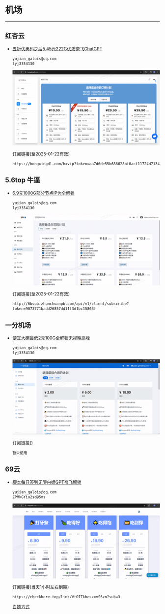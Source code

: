 # 机场

---

## 红杏云

- [五折优惠码之后5.45元222G优质奈飞ChatGPT](https://hongxingdl.com/web/#/dashboard)

  ```
  yujian_galois@qq.com
  lyj3354130
  ```

  <img src="https://raw.githubusercontent.com/GaloisLYJ/booknotes/refs/heads/master/%E4%BA%91%E6%9C%8D%E5%8A%A1%E5%99%A8%E4%B9%8B%E7%A7%91%E5%AD%A6%E4%B8%8A%E7%BD%91/file/hongxing.png" alt="优质IEPL专线" style="zoom:60%;" />

  订阅链接(至2025-01-22有效)

  ```
  https://hongxingdl.com/hxvip?token=aa7d6de55b686628bf0acf11724d7134
  ```

## 5.6top 牛逼

 - [6.9元1000G部分节点IP为全解锁](https://5.6bcloud.top/)

   ```
   yujian_galois@qq.com
   lyj3354130
   ```

   <img src="https://raw.githubusercontent.com/GaloisLYJ/booknotes/refs/heads/master/%E4%BA%91%E6%9C%8D%E5%8A%A1%E5%99%A8%E4%B9%8B%E7%A7%91%E5%AD%A6%E4%B8%8A%E7%BD%91/file/56top.png" alt="适合备用" style="zoom:60%;" />

   订阅链接(至2025-01-22有效)

   ```
   http://6bsub.zhunchuanpb.com/api/v1/client/subscribe?token=9073771badd26857dd11f3d1bc15803f
   ```

## 一分机场

 - [便宜大碗最低2元100G全解锁无视晚高峰](https://xn--4gqx1hgtfdmt.com/#/plan)

   ```
   yujian_galois@qq.com
   lyj3354130
   ```

   <img src="https://raw.githubusercontent.com/GaloisLYJ/booknotes/refs/heads/master/%E4%BA%91%E6%9C%8D%E5%8A%A1%E5%99%A8%E4%B9%8B%E7%A7%91%E5%AD%A6%E4%B8%8A%E7%BD%91/file/%E4%B8%80%E5%88%86%E6%9C%BA%E5%9C%BA.png" alt="真正的便宜大碗" style="zoom:60%;" />

   订阅链接()

   ```
   暂未使用
   ```

## 69云

  - [脚本每日签到无限白嫖GPT奈飞解锁](https://xn--4gqx1hgtfdmt.com/#/plan)

    ```
    yujian_galois@qq.com
    ZPMkGYiu2sd@5ms
    ```

    <img src="https://raw.githubusercontent.com/GaloisLYJ/booknotes/refs/heads/master/%E4%BA%91%E6%9C%8D%E5%8A%A1%E5%99%A8%E4%B9%8B%E7%A7%91%E5%AD%A6%E4%B8%8A%E7%BD%91/file/69yun%E6%9C%BA%E5%9C%BA.png" lt="签到领流量" style="zoom:60%;" />

    订阅链接(当天1小时左右到期)

    ```
    https://checkhere.top/link/VtOITkbcszxvS6zo?sub=3
    ```

    [白嫖方式](https://github.com/cmliu)

    



